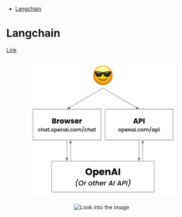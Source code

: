 <!--ts-->
* [Langchain](#langchain)

<!-- Created by https://github.com/ekalinin/github-markdown-toc -->
<!-- Added by: gil_diy, at: Tue 18 Apr 2023 11:49:59 PM IDT -->

<!--te-->

# Langchain

[Link](https://github.com/hwchase17/langchain)


<p align="center">
  <img width="400" src="images/langchain/without_langchain.jpg" title="Look into the image">
</p>


<p align="center">
  <img width="400" src="images/langchain" title="Look into the image">
</p>
